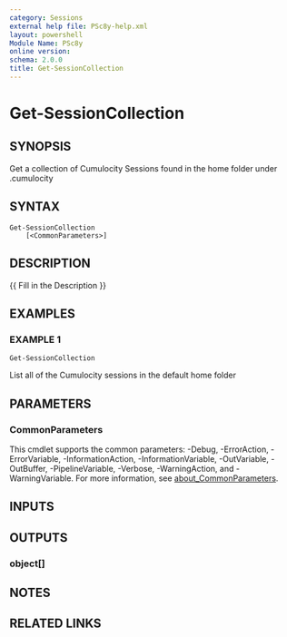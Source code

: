 ```yaml
---
category: Sessions
external help file: PSc8y-help.xml
layout: powershell
Module Name: PSc8y
online version:
schema: 2.0.0
title: Get-SessionCollection
---
```


# Get-SessionCollection

## SYNOPSIS
Get a collection of Cumulocity Sessions found in the home folder under .cumulocity

## SYNTAX

```
Get-SessionCollection
	[<CommonParameters>]
```

## DESCRIPTION
{{ Fill in the Description }}

## EXAMPLES

### EXAMPLE 1
```
Get-SessionCollection
```

List all of the Cumulocity sessions in the default home folder

## PARAMETERS

### CommonParameters
This cmdlet supports the common parameters: -Debug, -ErrorAction, -ErrorVariable, -InformationAction, -InformationVariable, -OutVariable, -OutBuffer, -PipelineVariable, -Verbose, -WarningAction, and -WarningVariable. For more information, see [about_CommonParameters](http://go.microsoft.com/fwlink/?LinkID=113216).

## INPUTS

## OUTPUTS

### object[]
## NOTES

## RELATED LINKS
